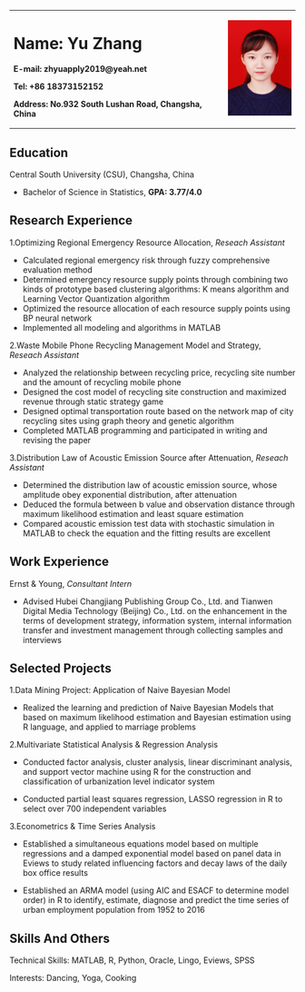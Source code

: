 <table border="0">
  <tr>
    <td width="75%">
      <h1>Name: Yu Zhang</h1>
      <p><b>E-mail: zhyuapply2019@yeah.net</b></p>
      <p><b>Tel: +86 18373152152</b></p>
      <p><b>Address: No.932 South Lushan Road, Changsha, China</b></p>
    </td>
    <td width="25%">
      <img src='/yuzhang.JPG' width='100%'>
    </td>
  </tr>
</table>

## Education

Central South University (CSU), Changsha, China

- Bachelor of Science in Statistics, **GPA: 3.77/4.0**

## Research Experience

1.Optimizing Regional Emergency Resource Allocation, *Reseach Assistant*

- Calculated regional emergency risk through fuzzy comprehensive evaluation method
- Determined emergency resource supply points through combining two kinds of prototype based clustering algorithms: K means algorithm and Learning Vector Quantization algorithm
- Optimized the resource allocation of each resource supply points using BP neural network
- Implemented all modeling and algorithms in MATLAB

2.Waste Mobile Phone Recycling Management Model and Strategy, *Reseach Assistant*

- Analyzed the relationship between recycling price, recycling site number and the amount of recycling mobile phone
- Designed the cost model of recycling site construction and maximized revenue through static strategy game
- Designed optimal transportation route based on the network map of city recycling sites using graph theory and genetic algorithm
- Completed MATLAB programming and participated in writing and revising the paper

3.Distribution Law of Acoustic Emission Source after Attenuation, *Reseach Assistant*

- Determined the distribution law of acoustic emission source, whose amplitude obey exponential distribution, after attenuation
- Deduced the formula between b value and observation distance through maximum likelihood estimation and least square estimation
- Compared acoustic emission test data with stochastic simulation in MATLAB to check the equation and the fitting results are excellent

## Work Experience

Ernst & Young, *Consultant Intern*

- Advised Hubei Changjiang Publishing Group Co., Ltd. and Tianwen Digital Media Technology (Beijing) Co., Ltd. on the enhancement in the terms of development strategy, information system, internal information transfer and investment management through collecting samples and interviews

## Selected Projects

1.Data Mining Project: Application of Naive Bayesian Model

- Realized the learning and prediction of Naive Bayesian Models that based on maximum likelihood estimation and Bayesian estimation using R language, and applied to marriage problems

2.Multivariate Statistical Analysis & Regression Analysis

- Conducted factor analysis, cluster analysis, linear discriminant analysis, and support vector machine using R for the construction and classification of urbanization level indicator system

- Conducted partial least squares regression, LASSO regression in R to select over 700 independent variables

3.Econometrics & Time Series Analysis

- Established a simultaneous equations model based on multiple regressions and a damped exponential model based on panel data in Eviews to study related influencing factors and decay laws of the daily box office results

- Established an ARMA model (using AIC and ESACF to determine model order) in R to identify, estimate, diagnose and predict the time series of urban employment population from 1952 to 2016

## Skills And Others

Technical Skills: MATLAB, R, Python, Oracle, Lingo, Eviews, SPSS

Interests: Dancing, Yoga, Cooking
